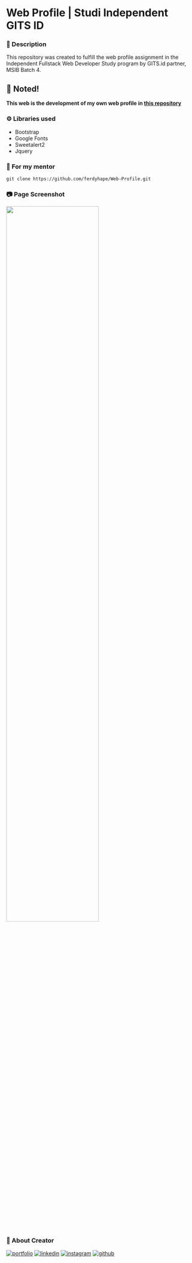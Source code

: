 # Web Profile | Studi Independent GITS ID
### :open_book: Description
This repository was created to fulfill the web profile assignment in the Independent Fullstack Web Developer Study program by GITS.id partner, MSIB Batch 4.


## :pushpin: Noted!
**This web is the development of my own web profile in [this repository](https://github.com/ferdyhape/ferdyhape.github.io.git)**

### :gear: Libraries used
 - Bootstrap
 - Google Fonts
 - Sweetalert2
 - Jquery

### :man: For my mentor
    
    git clone https://github.com/ferdyhape/Web-Profile.git
   
### :camera: Page Screenshot
<img src="https://user-images.githubusercontent.com/75787853/220665715-7ae98a95-8e0a-4c1c-9e0b-39f2f712ea1d.jpeg" width=70% height=70%><br>

### :link: About Creator
[![portfolio](https://img.shields.io/badge/my_portfolio-000?style=for-the-badge&logo=ko-fi&logoColor=white)](https://www.ferdyhape.site/)
[![linkedin](https://img.shields.io/badge/linkedin-0A66C2?style=for-the-badge&logo=linkedin&logoColor=white)](https://www.linkedin.com/in/ferdy-hahan-pradana)
[![instagram](https://img.shields.io/badge/instagram-833AB4?style=for-the-badge&logo=instagram&logoColor=white)](https://instagram.com/ferdyhape)
[![github](https://img.shields.io/badge/github-333?style=for-the-badge&logo=github&logoColor=white)](https://github.com/ferdyhape)
